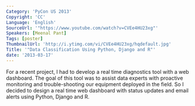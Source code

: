 ```yaml
---
Category: 'PyCon US 2013'
Copyright: 'CC'
Language: 'English'
SourceUrl: '"https://www.youtube.com/watch?v=CVEe4HU23xg"'
Speakers: [Meenal Pant]
Tags: [poster]
ThumbnailUrl: 'http://i.ytimg.com/vi/CVEe4HU23xg/hqdefault.jpg'
Title: '"Data Classification Using Python, Django and R"'
date: '2013-03-17'
---
```

For a recent project, I had to develop a real time diagnostics tool with a web dashboard. The goal of this tool was to assist data experts with proactive monitoring and trouble-shooting our equipment deployed in the field.  So I decided to design a real time web dashboard with status updates and email alerts using Python, Django and R.